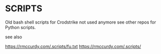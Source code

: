 # SCRIPTS

Old bash shell scripts for Crodstrike not used anymore see other repos for Python scripts.

see also 

https://rmccurdy.com/.scripts/fu.txt
https://rmccurdy.com/.scripts/

